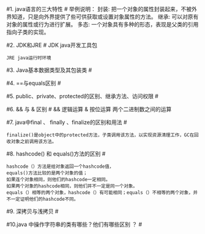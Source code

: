 #1. java语言的三大特性 #
	举例说明：
	封装: 把一个对象的属性封装起来，不被外界知道，只是向外界提供了些可供获取或设置对象属性的方法。
	继承: 可以对原有对象的属性或行为进行扩展。
	多态: 一个对象具有多种的形态，表现是父类的引用指向子类的实现。



#2. JDK和JRE #
	JDK java开发工具包
	
	JRE java运行时环境



#3. Java基本数据类型及其包装类 #




#4. ==与equals区别 #




#5. public、private、protected的区别、继承方法、访问权限 #



#6. && 与 & 区别 #
	&& 逻辑运算
	& 按位运算 两个二进制数之间的运算 


#7. java中final 、 finally 、finalize的区别和用法  #


	
	finalize()是object中的protected方法，子类调用该方法，以实现资源清理工作，GC在回收对象之前调用该方法。

#8. hashcode() 和 equals()方法的区别  #

	hashcode（）方法是给对象返回一个hashcode值，
	equals()方法比较的是两个对象的值；
	如果连个对象相同，则他们的hashcode一定相同。
	如果两个对象的hashcode相同，则他们并不一定是同一个对象。
	equals（）相等的两个对象，hashcode（）有可能相同；equals（）不相等的两个对象，并不一定证明他们的hashcode不同。



#9. 深拷贝与浅拷贝  #




#10.java 中操作字符串的类有哪些？他们有哪些区别 ？ #

